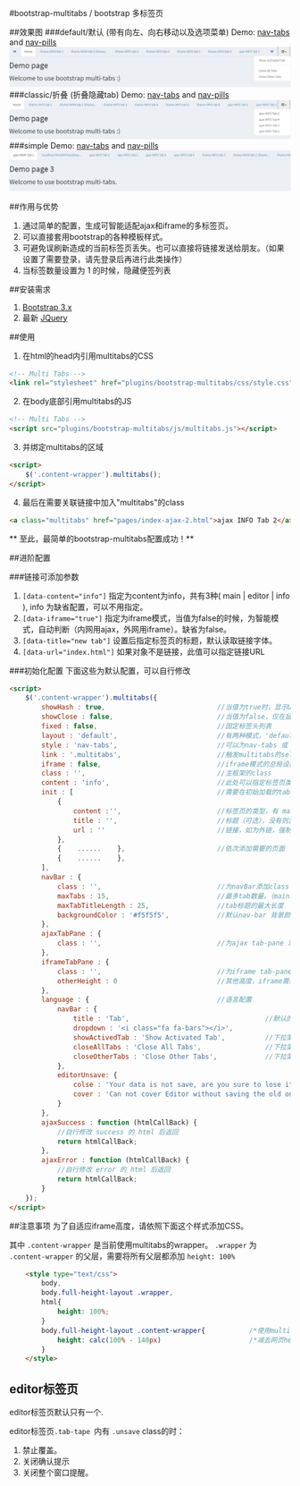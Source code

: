 #bootstrap-multitabs / bootstrap 多标签页

##效果图
###default/默认 (带有向左、向右移动以及选项菜单)
Demo: [nav-tabs](http://edwinhuish.oschina.io/multi-tabs/index.html) and [nav-pills](http://edwinhuish.oschina.io/multi-tabs/index-default-pills.html)
![Multi Tabs Screenshot](screenshot-default.jpg)
###classic/折叠 (折叠隐藏tab)
Demo: [nav-tabs](http://edwinhuish.oschina.io/multi-tabs/index-classic.html) and [nav-pills](http://edwinhuish.oschina.io/multi-tabs/index-classic-pills.html)
![Multi Tabs Screenshot](screenshot-classic.jpg)
###simple
Demo: [nav-tabs](http://edwinhuish.oschina.io/multi-tabs/index-simple.html) and [nav-pills](http://edwinhuish.oschina.io/multi-tabs/index-simple-pills.html)
![Multi Tabs Screenshot](screenshot-simple.jpg)

##作用与优势
1. 通过简单的配置，生成可智能适配ajax和iframe的多标签页。
2. 可以直接套用bootstrap的各种模板样式。
3. 可避免误刷新造成的当前标签页丢失。也可以直接将链接发送给朋友。（如果设置了需要登录，请先登录后再进行此类操作）
4. 当标签数量设置为 1 的时候，隐藏便签列表

##安装需求
1. [Bootstrap 3.x](http://getbootstrap.com/)
2. 最新 [JQuery](http://jquery.com/)

##使用
1. 在html的head内引用multitabs的CSS
```html
<!-- Multi Tabs -->
<link rel="stylesheet" href="plugins/bootstrap-multitabs/css/style.css">
```

2. 在body底部引用multitabs的JS
```html
<!-- Multi Tabs -->
<script src="plugins/bootstrap-multitabs/js/multitabs.js"></script>
```

3. 并绑定multitabs的区域
```html
<script>
    $('.content-wrapper').multitabs();
</script>
```

4. 最后在需要关联链接中加入"multitabs"的class
```html
<a class="multitabs" href="pages/index-ajax-2.html">ajax INFO Tab 2</a>
```

** 至此，最简单的bootstrap-multitabs配置成功！**


##进阶配置

###链接可添加参数
1. ```[data-content="info"]``` 指定为content为info，共有3种( main | editor | info ), info 为缺省配置，可以不用指定。
2. ```[data-iframe="true"]``` 指定为iframe模式，当值为false的时候，为智能模式，自动判断（内网用ajax，外网用iframe）。缺省为false。
3. ```[data-title="new tab"]``` 设置后指定标签页的标题，默认读取链接字体。
4. ```[data-url="index.html"]``` 如果对象不是<a>链接，此值可以指定链接URL

###初始化配置
下面这些为默认配置，可以自行修改
```html
<script>
    $('.content-wrapper').multitabs({
        showHash : true,                            //当值为true时，显示URL的hash，避免误按F5或者刷新的页面丢失，不过需要注意URL栏参数的泄露。
        showClose : false,                          //当值为false，仅在鼠标悬浮时显示关闭按钮。true时一直显示
        fixed : false,                              //固定标签头列表
        layout : 'default',                         //有两种模式，'default', 'classic'(所有隐藏tab都在下拉菜单里) 和 'simple'
        style : 'nav-tabs',                         //可以为nav-tabs 或 nav-pills
        link : '.multitabs',                        //触发multitabs的selector text，注意需要有".","#"等
        iframe : false,                             //iframe模式的总局设置。当值为false的时候，为智能模式，自动判断（内网用ajax，外网用iframe）。缺省为false。
        class : '',                                 //主框架的class
        content : 'info',                           //此处可以指定标签页类型名称，一般不需要修改。
        init : [                                    //需要在初始加载的tab
            {                                       
                content :'',                        //标签页的类型，有 main | info | editor
                title : '',                         //标题（可选），没有则显示网址
                url : ''                            //链接，如为外链，强制为info页
            }, 
            {    ......    },                       //依次添加需要的页面
            {    ......    },
        ],       
        navBar : {
            class : '',                             //为navBar添加class
            maxTabs : 15,                           //最多tab数量。（main和editor不计算在内) 当为1时，整个标签栏隐藏。main和editor分别只能有1个标签。
            maxTabTitleLength : 25,                 //tab标题的最大长度
            backgroundColor : '#f5f5f5',            //默认nav-bar 背景颜色
        },
        ajaxTabPane : {
            class : '',                             //为ajax tab-pane 添加class
        },
        iframeTabPane : {
            class : '',                             //为iframe tab-pane 添加class
            otherHeight : 0                         //其他高度，iframe需要剔除的高度，如footer
        },
        language : {                                //语言配置
            navBar : {
                title : 'Tab',                                  //默认的标签页名称
                dropdown : '<i class="fa fa-bars"></i>',                              //标签栏的下拉菜单名称
                showActivedTab : 'Show Activated Tab',          //下拉菜单的显示激活页面
                closeAllTabs : 'Close All Tabs',                //下拉菜单的关闭所有页面
                closeOtherTabs : 'Close Other Tabs',            //下拉菜单的关闭其他页面
            },
            editorUnsave: {
                colse : 'Your data is not save, are you sure to lose it?',   //关闭未保存editor标签页的警示
                cover : 'Can not cover Editor without saving the old one!'   //覆盖未保存editor标签页的警示
            }
        },
        ajaxSuccess : function (htmlCallBack) {
            //自行修改 success 的 html 后返回
            return htmlCallBack;
        },
        ajaxError : function (htmlCallBack) {
            //自行修改 error 的 html 后返回
            return htmlCallBack;
        }
    });
</script>
```

##注意事项
为了自适应iframe高度，请依照下面这个样式添加CSS。

其中 ```.content-wrapper``` 是当前使用multitabs的wrapper。 ```.wrapper``` 为 ```.content-wrapper``` 的父层，需要将所有父层都添加 ```height: 100%```
```html
    <style type="text/css">
        body,
        body.full-height-layout .wrapper,
        html{
            height: 100%;
        }
        body.full-height-layout .content-wrapper{           /*使用multitabs的wrapper*/
            height: calc(100% - 140px)                      /*减去网页header和footer的高度，AdminLTE的为140px*/
        }
    </style>
```

## editor标签页
editor标签页默认只有一个.

editor标签页```.tab-tape ```内有 ``` .unsave ``` class的时：
1. 禁止覆盖。
2. 关闭确认提示
3. 关闭整个窗口提醒。